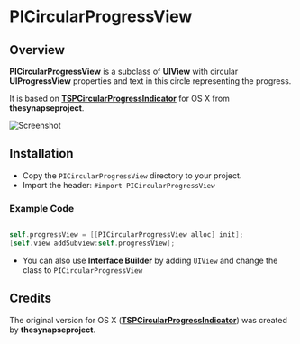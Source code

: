 # PICircularProgressView

## Overview

**PICircularProgressView** is a subclass of **UIView** with circular **UIProgressView** properties and text in this circle representing the progress.

It is based on [**TSPCircularProgressIndicator**](https://bitbucket.org/thesynapseproject/tspcircularprogressindicator "Project Homepage") for OS X from **thesynapseproject**.

![Screenshot](https://github.com/derpipo/PICircularProgressView/raw/master/Screenshot.png)

## Installation

* Copy the `PICircularProgressView` directory to your project.
* Import the header: `#import PICircularProgressView`

### Example Code

```objective-c

self.progressView = [[PICircularProgressView alloc] init];
[self.view addSubview:self.progressView];

```
* You can also use **Interface Builder** by adding `UIView` and change the class to `PICircularProgressView`

## Credits

The original version for OS X ([**TSPCircularProgressIndicator**](https://bitbucket.org/thesynapseproject/tspcircularprogressindicator "Project Homepage")) was created by **thesynapseproject**.